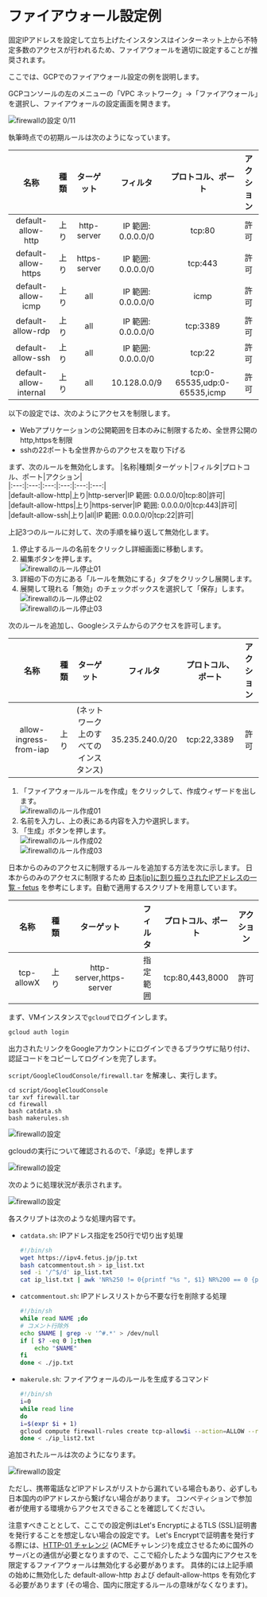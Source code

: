 # ファイアウォール設定例
固定IPアドレスを設定して立ち上げたインスタンスはインターネット上から不特定多数のアクセスが行われるため、ファイアウォールを適切に設定することが推奨されます。

ここでは、GCPでのファイアウォール設定の例を説明します。

GCPコンソールの左のメニューの「VPC ネットワーク」→「ファイアウォール」を選択し、ファイアウォールの設定画面を開きます。

![firewallの設定  0/11](img/firewalls_list_01.png "firewallの設定  0/11")  

執筆時点での初期ルールは次のようになっています。

|名称|種類|ターゲット|フィルタ|プロトコル、ポート|アクション|  
|:---:|:---:|:---:|:---:|:---:|:---:|  
|default-allow-http|上り|http-server|IP 範囲: 0.0.0.0/0|tcp:80|許可|  
|default-allow-https|上り|https-server|IP 範囲: 0.0.0.0/0|tcp:443|許可|  
|default-allow-icmp|上り|all|IP 範囲: 0.0.0.0/0|icmp|許可|  
|default-allow-rdp|上り|all|IP 範囲: 0.0.0.0/0|tcp:3389|許可|  
|default-allow-ssh|上り|all|IP 範囲: 0.0.0.0/0|tcp:22|許可|  
|default-allow-internal|上り|all|10.128.0.0/9|tcp:0-65535,udp:0-65535,icmp|許可|  

以下の設定では、次のようにアクセスを制限します。
- Webアプリケーションの公開範囲を日本のみに制限するため、全世界公開のhttp,httpsを制限  
- sshの22ポートも全世界からのアクセスを取り下げる  

まず、次のルールを無効化します。
|名称|種類|ターゲット|フィルタ|プロトコル、ポート|アクション|  
|:---:|:---:|:---:|:---:|:---:|:---:|  
|default-allow-http|上り|http-server|IP 範囲: 0.0.0.0/0|tcp:80|許可|  
|default-allow-https|上り|https-server|IP 範囲: 0.0.0.0/0|tcp:443|許可|  
|default-allow-ssh|上り|all|IP 範囲: 0.0.0.0/0|tcp:22|許可|  

上記3つのルールに対して、次の手順を繰り返して無効化します。
1. 停止するルールの名前をクリックし詳細画面に移動します。
1. 編集ボタンを押します。<br>
    ![firewallのルール停止01](img/stop_fire_01.png "firewallの設定")  
1. 詳細の下の方にある「ルールを無効にする」タブをクリックし展開します。
1. 展開して現れる「無効」のチェックボックスを選択して「保存」します。<br>
    ![firewallのルール停止02](img/stop_fire_02.png "firewallの設定")  
    ![firewallのルール停止03](img/stop_fire_03.png "firewallの設定")  

次のルールを追加し、Googleシステムからのアクセスを許可します。

|名称|種類|ターゲット|フィルタ|プロトコル、ポート|アクション|  
|:---:|:---:|:---:|:---:|:---:|:---:|  
|allow-ingress-from-iap|上り|(ネットワーク上のすべてのインスタンス)|35.235.240.0/20|tcp:22,3389|許可|  

1. 「ファイアウォールルールを作成」をクリックして、作成ウィザードを出します。<br>
    ![firewallのルール作成01](img/make_rule_01.png "firewallの設定")  
1. 名前を入力し、上の表にある内容を入力や選択します。
1. 「生成」ボタンを押します。<br>
    ![firewallのルール作成02](img/make_rule_02.png "firewallの設定")  
    ![firewallのルール作成03](img/make_rule_03.png "firewallの設定")  

日本からのみのアクセスに制限するルールを追加する方法を次に示します。
日本からのみのアクセスに制限するため [日本[jp]に割り振りされたIPアドレスの一覧 - fetus](https://ipv4.fetus.jp/jp) を参考にします。自動で適用するスクリプトを用意しています。

|名称|種類|ターゲット|フィルタ|プロトコル、ポート|アクション|  
|:---:|:---:|:---:|:---:|:---:|:---:|  
|tcp-allowX|上り|http-server,https-server|指定範囲|tcp:80,443,8000|許可|  

まず、VMインスタンスで`gcloud`でログインします。
```bash
gcloud auth login
```
出力されたリンクをGoogleアカウントにログインできるブラウザに貼り付け、認証コードをコピーしてログインを完了します。

`script/GoogleCloudConsole/firewall.tar` を解凍し、実行します。
```shell
cd script/GoogleCloudConsole
tar xvf firewall.tar  
cd firewall
bash catdata.sh
bash makerules.sh
```

![firewallの設定](img/instances_06.png "firewallの設定")

gcloudの実行について確認されるので、「承認」を押します

![firewallの設定](img/instances_07.png "firewallの設定")

次のように処理状況が表示されます。

![firewallの設定](img/instances_08.png "firewallの設定")

各スクリプトは次のような処理内容です。
- `catdata.sh`: IPアドレス指定を250行で切り出す処理  
    ```catdata.sh
    #!/bin/sh
    wget https://ipv4.fetus.jp/jp.txt
    bash catcommentout.sh > ip_list.txt
    sed -i '/^$/d' ip_list.txt
    cat ip_list.txt | awk 'NR%250 != 0{printf "%s ", $1} NR%200 == 0 {printf "%s\n",$1}' | sed -e s/" "/,/g> ip_list2.txt
    ```
- `catcommentout.sh`: IPアドレスリストから不要な行を削除する処理  
    ```catcommentout.sh
    #!/bin/sh
    while read NAME ;do
    # コメント行除外
    echo $NAME | grep -v '^#.*' > /dev/null
    if [ $? -eq 0 ];then
        echo "$NAME"
    fi
    done < ./jp.txt
    ```
- `makerule.sh`: ファイアウォールのルールを生成するコマンド  
    ```makerule.sh
    #!/bin/sh
    i=0
    while read line
    do
    i=$(expr $i + 1)
    gcloud compute firewall-rules create tcp-allow$i --action=ALLOW --rules=tcp:80,tcp:443,tcp:8000 --direction=INGRESS --priority=500 --no-enable-logging --target-tags=http-server,https-server --source-ranges=$line
    done < ./ip_list2.txt
    ```

追加されたルールは次のようになります。

![firewallの設定](img/firewalls_list_02.png "firewallの設定")  

ただし、携帯電話などIPアドレスがリストから漏れている場合もあり、必ずしも日本国内のIPアドレスから繋げない場合があります。
コンペティションで参加者が使用する環境からアクセスできることを確認してください。

注意すべきこととして、ここでの設定例はLet's EncryptによるTLS (SSL)証明書を発行することを想定しない場合の設定です。
Let's Encryptで証明書を発行する際には、[HTTP-01 チャレンジ](https://letsencrypt.org/ja/docs/challenge-types/) (ACMEチャレンジ)を成立させるために国外のサーバとの通信が必要となりますので、ここで紹介したような国内にアクセスを限定するファイアウォールは無効化する必要があります。
具体的には上記手順の始めに無効化した default-allow-http および default-allow-https を有効化する必要があります (その場合、国内に限定するルールの意味がなくなります)。
